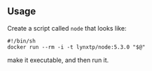 ## Usage

Create a script called `node` that looks like:

    #!/bin/sh
    docker run --rm -i -t lynxtp/node:5.3.0 "$@"

make it executable, and then run it.
